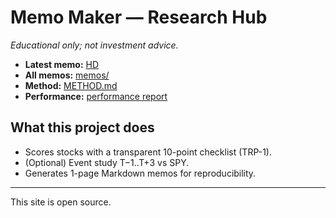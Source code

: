 # Memo Maker — Research Hub

_Educational only; not investment advice._

- **Latest memo:** [HD](https://github.com/bsin-researcher/memo-maker/blob/main/memos/HD_2025-09-16.md)
- **All memos:** [memos/](https://github.com/bsin-researcher/memo-maker/tree/main/memos)
- **Method:** [METHOD.md](https://github.com/bsin-researcher/memo-maker/blob/main/METHOD.md)
- **Performance:** [performance report](https://github.com/bsin-researcher/memo-maker/blob/main/studies/performance.md)


## What this project does
- Scores stocks with a transparent 10-point checklist (TRP-1).
- (Optional) Event study T−1..T+3 vs SPY.
- Generates 1-page Markdown memos for reproducibility.

---
This site is open source.
